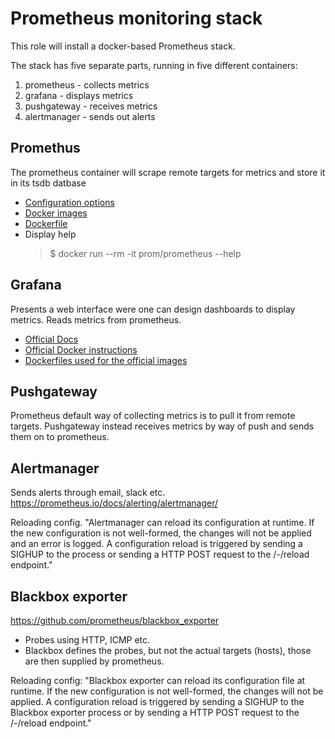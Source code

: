 # Prometheus monitoring stack

This role will install a docker-based Prometheus stack.

The stack has five separate parts, running in five different containers:
1. prometheus - collects metrics
2. grafana - displays metrics
3. pushgateway - receives metrics
4. alertmanager - sends out alerts


## Promethus

The prometheus container will scrape remote targets for metrics and store it in
its tsdb datbase

+ [Configuration options](https://prometheus.io/docs/prometheus/latest/configuration/configuration/)
+ [Docker images](https://hub.docker.com/r/prom/prometheus)
+ [Dockerfile](https://github.com/prometheus/prometheus/blob/master/Dockerfile)
+ Display help
  > $ docker run --rm -it prom/prometheus --help

## Grafana

Presents a web interface were one can design dashboards to display
metrics. Reads metrics from prometheus.

+ [Official Docs](https://grafana.com/docs/grafana/latest/)
+ [Official Docker instructions](https://grafana.com/docs/grafana/latest/installation/docker/)
+ [Dockerfiles used for the official images](https://github.com/grafana/grafana/tree/master/packaging/docker)


## Pushgateway

Prometheus default way of collecting metrics is to pull it from remote targets. Pushgateway instead receives metrics by way of push and sends them on to prometheus.


## Alertmanager

Sends alerts through email, slack etc.
https://prometheus.io/docs/alerting/alertmanager/

Reloading config.
"Alertmanager can reload its configuration at runtime. If the new configuration
is not well-formed, the changes will not be applied and an error is logged. A
configuration reload is triggered by sending a SIGHUP to the process or sending
a HTTP POST request to the /-/reload endpoint."


## Blackbox exporter

https://github.com/prometheus/blackbox_exporter

+ Probes using HTTP, ICMP etc.
+ Blackbox defines the probes, but not the actual targets (hosts), those are
  then supplied by prometheus.

Reloading config: "Blackbox exporter can reload its configuration file at
runtime. If the new configuration is not well-formed, the changes will not be
applied. A configuration reload is triggered by sending a SIGHUP to the
Blackbox exporter process or by sending a HTTP POST request to the /-/reload
endpoint."
